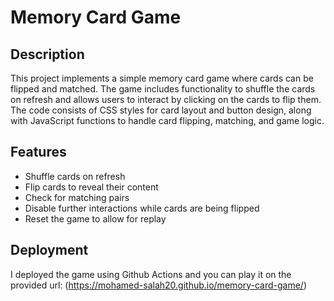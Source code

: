 # Memory Card Game

## Description
This project implements a simple memory card game where cards can be flipped and matched. The game includes functionality to shuffle the cards on refresh and allows users to interact by clicking on the cards to flip them. The code consists of CSS styles for card layout and button design, along with JavaScript functions to handle card flipping, matching, and game logic.

## Features
- Shuffle cards on refresh
- Flip cards to reveal their content
- Check for matching pairs
- Disable further interactions while cards are being flipped
- Reset the game to allow for replay

## Deployment
I deployed the game using Github Actions and you can play it on the provided url: (https://mohamed-salah20.github.io/memory-card-game/)  
